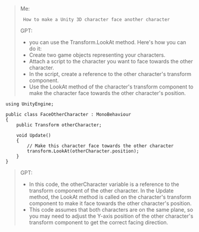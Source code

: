 > Me: 
> ```
>  How to make a Unity 3D character face another character
> ```
> GPT:
> * you can use the Transform.LookAt method. Here's how you can do it:
> * Create two game objects representing your characters.
> * Attach a script to the character you want to face towards the other character.
> * In the script, create a reference to the other character's transform component.
> * Use the LookAt method of the character's transform component to make the character face towards the other character's position.
```
using UnityEngine;

public class FaceOtherCharacter : MonoBehaviour
{
    public Transform otherCharacter;

    void Update()
    {
        // Make this character face towards the other character
        transform.LookAt(otherCharacter.position);
    }
}
```
> GPT:
> * In this code, the otherCharacter variable is a reference to the transform component of the other character. In the Update method, the LookAt method is called on the character's transform component to make it face towards the other character's position.
> * This code assumes that both characters are on the same plane, so you may need to adjust the Y-axis position of the other character's transform component to get the correct facing direction.